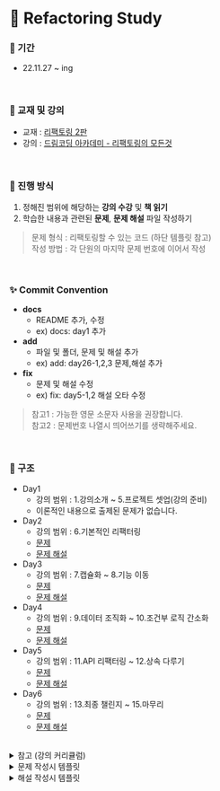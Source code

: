 # 📖 Refactoring Study

### 📅 기간
- 22.11.27 ~ ing

<br>

### 📔 교재 및 강의
- 교재 : [리팩토링 2판](http://www.yes24.com/Product/Goods/89649360)
- 강의 : [드림코딩 아카데미 - 리팩토링의 모든것](https://academy.dream-coding.com/courses/refactoring)

<br>

### 📌 진행 방식
1. 정해진 범위에 해당하는 **강의 수강** 및 **책 읽기**
2. 학습한 내용과 관련된 **문제**, **문제 해설** 파일 작성하기
> 문제 형식 : 리팩토링할 수 있는 코드 (하단 템플릿 참고)   
> 작성 방법 : 각 단원의 마지막 문제 번호에 이어서 작성

<br>

### ✨ Commit Convention
- **docs**
   - README 추가, 수정
   - ex) docs: day1 추가
- **add**
   - 파일 및 폴더, 문제 및 해설 추가
   - ex) add: day26-1,2,3 문제,해설 추가
- **fix**
   - 문제 및 해설 수정
   - ex) fix: day5-1,2 해설 오타 수정
> 참고1 : 가능한 영문 소문자 사용을 권장합니다.   
> 참고2 : 문제번호 나열시 띄어쓰기를 생략해주세요.

<br>

### 📂 구조
- Day1
   - 강의 범위 : 1.강의소개 ~ 5.프로젝트 셋업(강의 준비)
   - 이론적인 내용으로 출제된 문제가 없습니다.
- Day2
   - 강의 범위 : 6.기본적인 리팩터링
   - [문제](https://github.com/study-about-all/refactoring-dreamcoding/blob/main/day2/문제.md)
   - [문제 해설](https://github.com/study-about-all/refactoring-dreamcoding/blob/main/day2/해설.md)
- Day3
   - 강의 범위 : 7.캡슐화 ~ 8.기능 이동
   - [문제](https://github.com/study-about-all/refactoring-dreamcoding/blob/main/day3/문제.md)
   - [문제 해설](https://github.com/study-about-all/refactoring-dreamcoding/blob/main/day3/해설.md)
- Day4
   - 강의 범위 : 9.데이터 조직화 ~ 10.조건부 로직 간소화
   - [문제](https://github.com/study-about-all/refactoring-dreamcoding/blob/main/day4/문제.md)
   - [문제 해설](https://github.com/study-about-all/refactoring-dreamcoding/blob/main/day4/해설.md)
- Day5
   - 강의 범위 : 11.API 리팩터링 ~ 12.상속 다루기
   - [문제](https://github.com/study-about-all/refactoring-dreamcoding/blob/main/day5/문제.md)
   - [문제 해설](https://github.com/study-about-all/refactoring-dreamcoding/blob/main/day5/해설.md)
- Day6
   - 강의 범위 : 13.최종 챌린지 ~ 15.마무리
   - [문제](https://github.com/study-about-all/refactoring-dreamcoding/blob/main/day6/문제.md)
   - [문제 해설](https://github.com/study-about-all/refactoring-dreamcoding/blob/main/day6/해설.md)

<br>

<details>
<summary>참고 (강의 커리큘럼)</summary>
<div markdown="1">
<img width="621" alt="image" src="https://user-images.githubusercontent.com/75886763/204097911-d3a311d4-1619-498a-8555-1d5b5dd5adaa.png">
</div>
</details>

<details>
<summary>문제 작성시 템플릿</summary>
<div markdown="1">
<pre>
## 📌문제1
### 문제 작성
```
코드
```
### 답안 작성
```
```<br>

\<br>
</pre>
</div>
</details>

<details>
<summary>해설 작성시 템플릿</summary>
<div markdown="1">
<pre>
## 📌문제1
### 문제 작성
```
코드
```
### 해설 작성
```
해설 코드
```
- 참고 페이지 및 링크<br>

\<br>
</pre>
</div>
</details>
